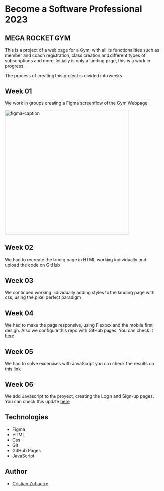 # Become a Software Professional 2023

## MEGA ROCKET GYM

This is a project of a web page for a Gym, with all its functionalities such as member and coach registration, class creation and different types of subscriptions and more. Initially is only a landing page, this is a work in progress.

The process of creating this project is divided into weeks

## Week 01

We work in groups creating a Figma screenflow of the Gym Webpage

<img width="400" alt="figma-caption" src="https://user-images.githubusercontent.com/62515196/228382328-5a3430fd-73c8-4497-9686-76d2a2e8bbda.png">

## Week 02

We had to recreate the landig page in HTML working individually and upload the code on GitHub

## Week 03

We continued working individually adding styles to the landing page with css, using the pixel perfect paradigm

## Week 04

We had to make the page responsive, using Flexbox and the mobile first design. Also we configure this repo with GitHub pages. You can check it [here](https://bigzufi.github.io/BaSP-M2023/Week-04/index.html)

## Week 05

We had to solve excercises with JavaScript you can check the results on this [link](https://bigzufi.github.io/BaSP-M2023/Week-05/index.html)

## Week 06

We add Javascript to the proyect, creating the Login and Sign-up pages. You can check this update [here](https://bigzufi.github.io/BaSP-M2023/Week-06/views/login.html)

## Technologies

- Figma
- HTML
- Css
- Git
- GitHub Pages
- JavaScript

## Author

- [Cristian Zufiaurre](https://github.com/Bigzufi)
